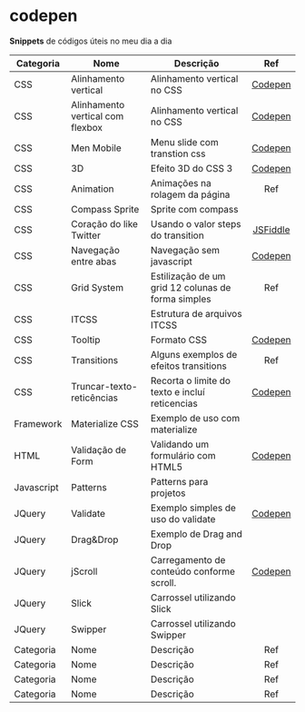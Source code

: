 # codepen
**Snippets** de códigos úteis no meu dia a dia

| Categoria | Nome | Descrição | Ref |
| --- | --- | --- | :---: |
| CSS | Alinhamento vertical | Alinhamento vertical no CSS | [Codepen](http://codepen.io/robertourias/pen/MaYpGY) |
| CSS | Alinhamento vertical com flexbox | Alinhamento vertical no CSS | [Codepen](http://codepen.io/robertourias/pen/RaNBXP) |
| CSS | Men Mobile | Menu slide com transtion css | [Codepen](http://codepen.io/robertourias/pen/KdwWoO) |
| CSS | 3D | Efeito 3D do CSS 3 | [Codepen](http://codepen.io/robertourias/pen/RGwpkW) |
| CSS | Animation | Animações na rolagem da página | Ref |
| CSS | Compass Sprite | Sprite com compass |  |
| CSS | Coração do like Twitter | Usando o valor steps do transition | [JSFiddle](http://jsfiddle.net/tableless/jk7zvh26/?utm_source=website&utm_medium=embed&utm_campaign=jk7zvh26) |
| CSS | Navegação entre abas | Navegação sem javascript | [Codepen](http://codepen.io/robertourias/pen/BoyWxv) |
| CSS | Grid System | Estilização de um grid 12 colunas de forma simples | Ref |
| CSS | ITCSS | Estrutura de arquivos ITCSS |  |
| CSS | Tooltip | Formato CSS | [Codepen](http://codepen.io/robertourias/pen/ZbYejb) |
| CSS | Transitions | Alguns exemplos de efeitos transitions | Ref |
| CSS | Truncar-texto-reticências | Recorta o limite do texto e incluí reticencias | [Codepen](http://codepen.io/robertourias/pen/bVNqKZ) |
| Framework | Materialize CSS | Exemplo de uso com materialize |  |
| HTML | Validação de Form | Validando um formulário com HTML5 | [Codepen](http://codepen.io/robertourias/pen/yYyMKL) |
| Javascript | Patterns | Patterns para projetos |  |
| JQuery | Validate | Exemplo simples de uso do validate | [Codepen](http://codepen.io/robertourias/pen/vNExRd) |
| JQuery | Drag&Drop | Exemplo de Drag and Drop |  |
| JQuery | jScroll | Carregamento de conteúdo conforme scroll. | [Codepen](http://codepen.io/robertourias/pen/pjvKoj) |
| JQuery | Slick | Carrossel utilizando Slick |  |
| JQuery | Swipper | Carrossel utilizando Swipper |  |
| Categoria | Nome | Descrição | Ref |
| Categoria | Nome | Descrição | Ref |
| Categoria | Nome | Descrição | Ref |
| Categoria | Nome | Descrição | Ref |
